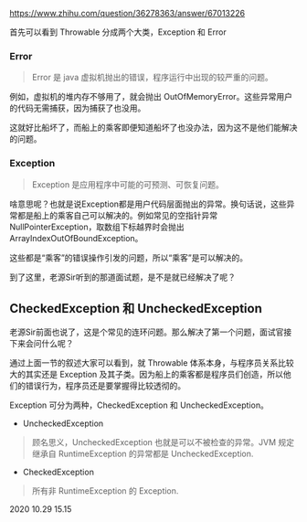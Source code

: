 https://www.zhihu.com/question/36278363/answer/67013226

首先可以看到 Throwable 分成两个大类，Exception 和 Error

### Error

> Error 是 java 虚拟机抛出的错误，程序运行中出现的较严重的问题。

例如，虚拟机的堆内存不够用了，就会抛出 OutOfMemoryError。这些异常用户的代码无需捕获，因为捕获了也没用。

这就好比船坏了，而船上的乘客即便知道船坏了也没办法，因为这不是他们能解决的问题。

### Exception

> Exception 是应用程序中可能的可预测、可恢复问题。

啥意思呢？也就是说Exception都是用户代码层面抛出的异常。换句话说，这些异常都是船上的乘客自己可以解决的。例如常见的空指针异常NullPointerException，取数组下标越界时会抛出
ArrayIndexOutOfBoundException。

这些都是“乘客”的错误操作引发的问题，所以“乘客”是可以解决的。

到了这里，老源Sir听到的那道面试题，是不是就已经解决了呢？

## CheckedException 和 UncheckedException

老源Sir前面也说了，这是个常见的连环问题。那么解决了第一个问题，面试官接下来会问什么呢？

通过上面一节的叙述大家可以看到，就 Throwable 体系本身，与程序员关系比较大的其实还是 Exception 及其子类。因为船上的乘客都是程序员们创造，所以他们的错误行为，程序员还是要掌握得比较透彻的。

Exception 可分为两种，CheckedException 和 UncheckedException。

- UncheckedException

> 顾名思义，UncheckedException 也就是可以不被检查的异常。JVM 规定继承自 RuntimeException 的异常都是 UncheckedException.

- CheckedException

> 所有非 RuntimeException 的 Exception.

2020 10.29 15.15
